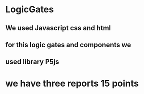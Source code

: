 # LogicGates
## We used Javascript css and html 
## for this logic gates and components we
## used library P5js

# we have three reports 15 points 
